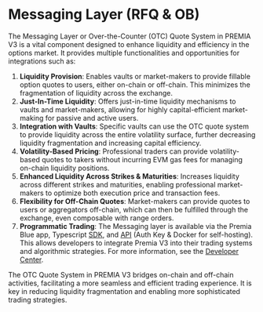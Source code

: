 # Messaging Layer (RFQ & OB)

The Messaging Layer or Over-the-Counter (OTC) Quote System in PREMIA V3 is a vital component designed to enhance liquidity and efficiency in the options market. It provides multiple functionalities and opportunities for integrations such as:

1. **Liquidity Provision**: Enables vaults or market-makers to provide fillable option quotes to users, either on-chain or off-chain. This minimizes the fragmentation of liquidity across the exchange.
2. **Just-In-Time Liquidity**: Offers just-in-time liquidity mechanisms to vaults and market-makers, allowing for highly capital-efficient market-making for passive and active users.
3. **Integration with Vaults**: Specific vaults can use the OTC quote system to provide liquidity across the entire volatility surface, further decreasing liquidity fragmentation and increasing capital efficiency.
4. **Volatility-Based Pricing**: Professional traders can provide volatility-based quotes to takers without incurring EVM gas fees for managing on-chain liquidity positions.
5. **Enhanced Liquidity Across Strikes & Maturities**: Increases liquidity across different strikes and maturities, enabling professional market-makers to optimize both execution price and transaction fees.
6. **Flexibility for Off-Chain Quotes**: Market-makers can provide quotes to users or aggregators off-chain, which can then be fulfilled through the exchange, even composable with range orders.
7. **Programmatic Trading**: The Messaging layer is available via the Premia Blue app, Typescript [SDK](../../developer-center/sdk/), and [API](../../developer-center/apis/orderbook-api/) (Auth Key & Docker for self-hosting).  This allows developers to integrate Premia V3 into their trading systems and algorithmic strategies.  For more information, see the [Developer Center](broken-reference).

The OTC Quote System in PREMIA V3 bridges on-chain and off-chain activities, facilitating a more seamless and efficient trading experience. It is key in reducing liquidity fragmentation and enabling more sophisticated trading strategies.
